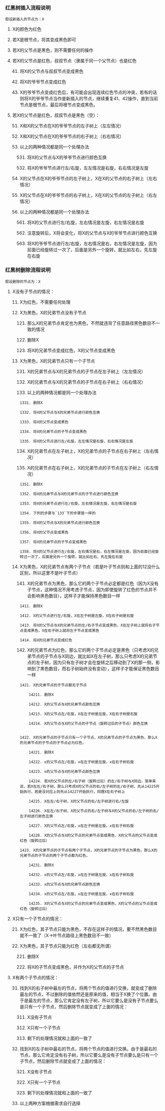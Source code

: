 ### 红黑树插入流程说明

`假设新插入的节点为：X`

1. X的颜色为红色

2. 若X是根节点，将其变成黑色即可

3. 若X的父节点是黑色，则不需要任何的操作

4. 若X的父节点是红色，叔叔节点（隶属于同一个父节点）也是红色

    41. 将X的父节点与叔叔节点变成黑色

    42. 将X的爷爷节点变成红色

    43. X的爷爷节点变成红色后，有可能会出现连续红色节点的冲突，若有的话则将X的爷爷节点当作是新插入的节点，继续重复41、42操作，直到当前节点是根节点，最后将根节点变成黑色。

5. 若X的父节点是红色，叔叔节点是黑色（空）：

    51. X和X的父节点在X的爷爷节点的左子树上（左左情况）

    52. X和X的父节点在X的爷爷节点的右子树上（右右情况）

    53. 以上的两种情况都是同一个处理办法

        531. 将X的父节点与X的爷爷节点进行颜色互换

        532. 将X的爷爷节点进行左/右旋，左左情况是右旋，右右情况是左旋
    
    54. X的父节点在X的爷爷节点的左子树上，X在X的父节点的右子树上（左右情况）

    55. X的父节点在X的爷爷节点的右子树上，X在X的父节点的左子树上（右左情况）

    56. 以上的两种情况都是同一个处理办法

        561. 将X的父节点进行左/右旋，左右情况是左旋，右左情况是右旋

        562. 注意旋转后，X将会变化，将X的父节点与X的爷爷节点进行颜色互换

        563. 将X的爷爷节点进行左/右旋，左右情况是右，右左情况是左旋，因为前面已经旋转过一次了，后面是另外一个旋转，就比如左右，先左旋在右旋


### 红黑树删除流程说明

`假设删除的节点为：X`

1. X没有子节点的情况：

    11. X为红色，不需要任何处理

    12. X为黑色，X的兄弟节点没有子节点

        121. 那么X的兄弟节点肯定也为黑色，不然就违背了任意路径黑色数目不一致的情况

        122. 删除X

        123. 将X的兄弟节点变成红色，X的父节点变成黑色
    
    13. X为黑色，X的兄弟节点只有一个子节点

        131. X的兄弟节点与X的兄弟节点的子节点在左子树上（左左情况）

        132. X的兄弟节点与X的兄弟节点的子节点在右子树上（右右情况）

        133. 以上的两种情况都是同一个处理办法

            1331. 删除X

            1332. 将X的父节点与X的兄弟节点进行颜色互换

            1333. 将X的父节点变成黑色

            1334. 将X的兄弟节点的子节点变成黑色

            1335. 将X的父节点进行左/右旋，左左情况是右旋，右右情况是左旋
        
        134. X的兄弟节点在左子树上，X的兄弟节点的子节点在右子树上（左右情况）

        135. X的兄弟节点在右子树上，X的兄弟节点的子节点在左子树上（右左情况）

            1351. 删除X

            1352. 将X的兄弟节点与X的兄弟节点的子节点进行颜色互换

            1353. 将X的兄弟节点进行左/右旋，左右情况是左旋，右左情况是右旋

            1354. 下列的步骤与`133`下的步骤是一样的

            1355. 将X的父节点与X的兄弟节点进行颜色互换

            1356. 将X的父节点变成黑色

            1357. 将X的兄弟节点的子节点变成黑色

            1358. 将X的父节点进行左/右旋，左右情况是右，右左情况是左旋，因为前面已经旋转过一次了，后面是另外一个旋转，就比如左右，先左旋在右旋

    14. X为黑色，X的兄弟节点有两个子节点（若是叶子节点则和上面的12没什么区别，所以这里不是叶子节点）

        141. X的兄弟节点为黑色，那么它的两个子节点必定都是红色（因为X没有子节点，这种情况不用考虑子节点，因为即使旋转了红色的节点并不会影响黑色数目），这样子才能保持黑色数目一样

            1411. 删除X

            1412. X的父节点进行左/右旋，X在左子树是左旋，X在右子树是右旋

            1413. 将X的父节点与X的兄弟节点的左/右子节点变成黑色，X在左子树上就将右子节点变成黑色，X在右子树上就将左子节点变成黑色

            1414. 将X的兄弟节点变成红色
        
        142. X的兄弟节点为红色，那么它的两个子节点必定是黑色（只考虑X的兄弟节点的子节点与X同边，就比如X在左子树，那么只考虑X的兄弟节点的左子树，因为只有左子树才会在旋转之后移动到了X的那一侧，影响到了黑色数目，而右子树始终没有变动），这样子才能保证黑色数目一样

            1421. X的兄弟节点的子节点都无子节点

                14211. 删除X

                14212. X的父节点与X的兄弟节点颜色互换

                14213. X的父节点左/右旋，X在左子树是左旋，X在右子树是右旋

                14214. X的父节点与X的父节点的子节点（旋转过后的子节点）颜色互换


            1422. X的兄弟节点的子节点只有一个子节点，X的兄弟节点的子节点为黑色，那么X的兄弟节点的子节点的子节点必为红色，

                14221. 删除X

                14222. x的父节点左/右旋，x在左子树是左旋，x在右子树右旋

                14223. x的父节点与X的兄弟节点颜色互换

                14224. 若X的父节点的左/右子树（旋转过后）的左/右子树与X同边，简单来说，若X在左/右子树，那么只考虑X的父节点的右/左子树的左/右子树，先从14225开始执行，若是没对应上则先从14227开始执行，同理X在右子树上

                14225. X在左/右子树，X的父节点的右/左子树进行右/左旋

                14226. X在左/右子树，X的父节点的右/左子树与X的父节点的右/左子树的右/左子树进行颜色互换

                14227. X的父节点左/右旋，x在左子树是左旋，x在右子树右旋

                14228. X的父节点与X的父节点的兄弟节点变成黑色，X的父节点的父节点变成红色（旋转过后）

            1423. X的兄弟节点的子节点有两个子节点，X的兄弟节点的子节点为黑色，那么X的兄弟节点的子节点的两个子节点都为红色，

                14231. 删除X

                14232. x的父节点左/右旋，x在左子树是左旋，x在右子树右旋

                14233. x的父节点与X的兄弟节点颜色互换

                14234. x的父节点左/右旋，x在左子树是左旋，x在右子树右旋

                14235. X的父节点与X的父节点的兄弟节点变成黑色，X的父节点的父节点变成红色（旋转过后）


2. X只有一个子节点的情况：

    21. X为红色，其子节点只能为黑色，不存在这样子的情况，要不然黑色数目就不一致了（X->叶节点路径上黑色数目不一致）

    22. X为黑色，其子节点只能为红色（左右都无所谓）

        221. 删除X

        222. 将X的子节点变成黑色，并作为X的父节点的子节点


3. X有两个子节点的情况：

    31. 找到X的右子树中最左的节点，将两个节点的值进行交换，就变成了删除最左的节点，不过删除的值依然还是原来的值，相当于X换了个位置。由于是最左的节点，那么它肯定没有左子树，所以它要么是没有子节点要么是只有一个子节点，然后删除节点就变成了上面的情况：

        311. X没有子节点

        312. X只有一个子节点

        313. 剩下的处理情况就和上面的一致了

    32. 找到X的左子树中最右的节点，将两个节点的值进行交换。由于是最右的节点，那么它肯定没有右子树，所以它要么是没有子节点要么是只有一个子节点，然后删除节点就变成了上面的情况：

        321. X没有子节点

        322. X只有一个子节点

        323. 剩下的处理情况就和上面的一致了
        
    33. 以上两种方案根据需求自行选择